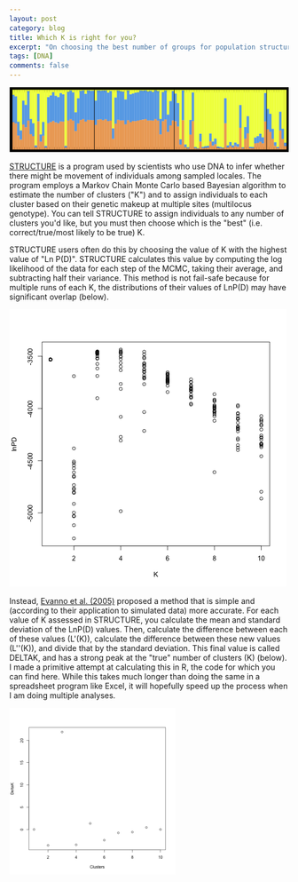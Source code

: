 ```yaml
---
layout: post
category: blog
title: Which K is right for you?
excerpt: "On choosing the best number of groups for population structure analyses."
tags: [DNA]
comments: false
---
```


![structure plot](/assets/images/structure-output.png)

[STRUCTURE](http://pritchardlab.stanford.edu/structure.html) is a program used by scientists who use DNA to infer whether there might be movement of individuals among sampled locales. The program employs a Markov Chain Monte Carlo based Bayesian algorithm to estimate the number of clusters ("K") and to assign individuals to each cluster based on their genetic makeup at multiple sites (multilocus genotype). You can tell STRUCTURE to assign individuals to any number of clusters you'd like, but you must then choose which is the "best" (i.e. correct/true/most likely to be true) K.

STRUCTURE users often do this by choosing the value of K with the highest value of "Ln P(D)". STRUCTURE calculates this value by computing the log likelihood of the data for each step of the MCMC, taking their average, and subtracting half their variance. This method is not fail-safe because for multiple runs of each K, the distributions of their values of LnP(D) may have significant overlap (below).

![lnpd](/assets/images/lnpd.png)

Instead, [Evanno et al. (2005)](http://onlinelibrary.wiley.com/doi/10.1111/j.1365-294X.2005.02553.x/abstract) proposed a method that is simple and (according to their application to simulated data) more accurate. For each value of K assessed in STRUCTURE, you calculate the mean and standard deviation of the LnP(D) values. Then, calculate the difference between each of these values (L'(K)), calculate the difference between these new values (L''(K)), and divide that by the standard deviation. This final value is called DELTAK, and has a strong peak at the "true" number of clusters (K) (below). I made a primitive attempt at calculating this in R, the code for which you can find here. While this takes much longer than doing the same in a spreadsheet program like Excel, it will hopefully speed up the process when I am doing multiple analyses.

![delta k](/assets/images/deltak1.png)
